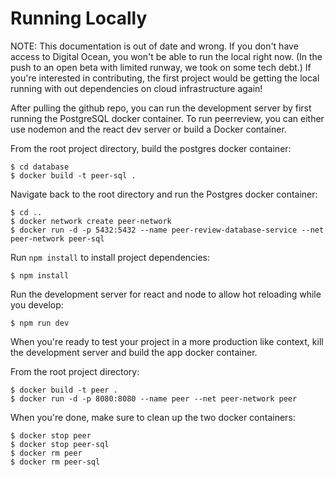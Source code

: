 # Running Locally

NOTE: This documentation is out of date and wrong.  If you don't have access to
Digital Ocean, you won't be able to run the local right now.  (In the push to
an open beta with limited runway, we took on some tech debt.)  If you're
interested in contributing, the first project would be getting the local
running with out dependencies on cloud infrastructure again!

After pulling the github repo, you can run the development server by first running the PostgreSQL docker
container. To run peerreview, you can either use nodemon and the react dev server or build a Docker
container.

From the root project directory, build the postgres docker container:

```
$ cd database
$ docker build -t peer-sql .
```

Navigate back to the root directory and run the Postgres docker container:

```
$ cd ..
$ docker network create peer-network
$ docker run -d -p 5432:5432 --name peer-review-database-service --net peer-network peer-sql
```

Run ``npm install`` to install project dependencies:

```
$ npm install
```

Run the development server for react and node to allow hot reloading while you develop:

```
$ npm run dev
```

When you're ready to test your project in a more production like context, kill the development
server and build the app docker container.

From the root project directory:

```
$ docker build -t peer .
$ docker run -d -p 8080:8080 --name peer --net peer-network peer 
```

When you're done, make sure to clean up the two docker containers:

```
$ docker stop peer
$ docker stop peer-sql
$ docker rm peer
$ docker rm peer-sql
```
